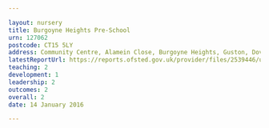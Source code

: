 ```yaml
---

layout: nursery
title: Burgoyne Heights Pre-School
urn: 127062
postcode: CT15 5LY
address: Community Centre, Alamein Close, Burgoyne Heights, Guston, Dover, Kent, CT15 5LY
latestReportUrl: https://reports.ofsted.gov.uk/provider/files/2539446/urn/127062.pdf
teaching: 2
development: 1
leadership: 2
outcomes: 2
overall: 2
date: 14 January 2016

---
```

